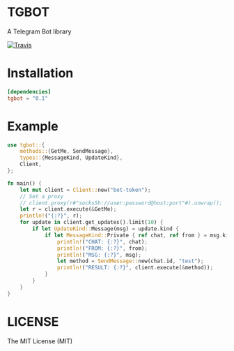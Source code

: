 # TGBOT

A Telegram Bot library

[![Travis](https://img.shields.io/travis/rossnomann/tgbot.svg?style=flat-square)](https://travis-ci.org/rossnomann/tgbot)

# Installation

```toml
[dependencies]
tgbot = "0.1"
```

# Example

```rust
use tgbot::{
    methods::{GetMe, SendMessage},
    types::{MessageKind, UpdateKind},
    Client,
};

fn main() {
    let mut client = Client::new("bot-token");
    // Set a proxy
    // client.proxy(r#"socks5h://user:password@host:port"#).unwrap();
    let r = client.execute(&GetMe);
    println!("{:?}", r);
    for update in client.get_updates().limit(10) {
        if let UpdateKind::Message(msg) = update.kind {
            if let MessageKind::Private { ref chat, ref from } = msg.kind {
                println!("CHAT: {:?}", chat);
                println!("FROM: {:?}", from);
                println!("MSG: {:?}", msg);
                let method = SendMessage::new(chat.id, "test");
                println!("RESULT: {:?}", client.execute(&method));
            }
        }
    }
}
```

# LICENSE

The MIT License (MIT)
